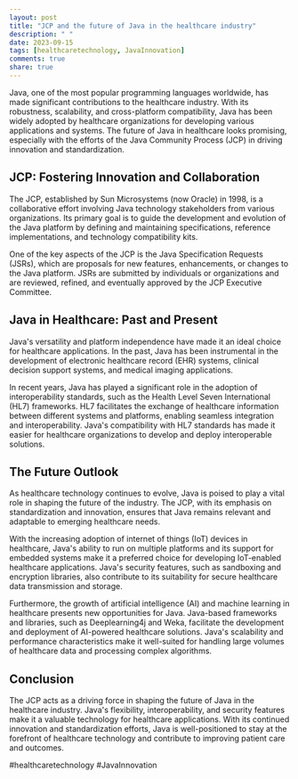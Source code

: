 ```yaml
---
layout: post
title: "JCP and the future of Java in the healthcare industry"
description: " "
date: 2023-09-15
tags: [healthcaretechnology, JavaInnovation]
comments: true
share: true
---
```


Java, one of the most popular programming languages worldwide, has made significant contributions to the healthcare industry. With its robustness, scalability, and cross-platform compatibility, Java has been widely adopted by healthcare organizations for developing various applications and systems. The future of Java in healthcare looks promising, especially with the efforts of the Java Community Process (JCP) in driving innovation and standardization.

## JCP: Fostering Innovation and Collaboration

The JCP, established by Sun Microsystems (now Oracle) in 1998, is a collaborative effort involving Java technology stakeholders from various organizations. Its primary goal is to guide the development and evolution of the Java platform by defining and maintaining specifications, reference implementations, and technology compatibility kits.

One of the key aspects of the JCP is the Java Specification Requests (JSRs), which are proposals for new features, enhancements, or changes to the Java platform. JSRs are submitted by individuals or organizations and are reviewed, refined, and eventually approved by the JCP Executive Committee.

## Java in Healthcare: Past and Present

Java's versatility and platform independence have made it an ideal choice for healthcare applications. In the past, Java has been instrumental in the development of electronic healthcare record (EHR) systems, clinical decision support systems, and medical imaging applications.

In recent years, Java has played a significant role in the adoption of interoperability standards, such as the Health Level Seven International (HL7) frameworks. HL7 facilitates the exchange of healthcare information between different systems and platforms, enabling seamless integration and interoperability. Java's compatibility with HL7 standards has made it easier for healthcare organizations to develop and deploy interoperable solutions.

## The Future Outlook

As healthcare technology continues to evolve, Java is poised to play a vital role in shaping the future of the industry. The JCP, with its emphasis on standardization and innovation, ensures that Java remains relevant and adaptable to emerging healthcare needs.

With the increasing adoption of internet of things (IoT) devices in healthcare, Java's ability to run on multiple platforms and its support for embedded systems make it a preferred choice for developing IoT-enabled healthcare applications. Java's security features, such as sandboxing and encryption libraries, also contribute to its suitability for secure healthcare data transmission and storage.

Furthermore, the growth of artificial intelligence (AI) and machine learning in healthcare presents new opportunities for Java. Java-based frameworks and libraries, such as Deeplearning4j and Weka, facilitate the development and deployment of AI-powered healthcare solutions. Java's scalability and performance characteristics make it well-suited for handling large volumes of healthcare data and processing complex algorithms.

## Conclusion

The JCP acts as a driving force in shaping the future of Java in the healthcare industry. Java's flexibility, interoperability, and security features make it a valuable technology for healthcare applications. With its continued innovation and standardization efforts, Java is well-positioned to stay at the forefront of healthcare technology and contribute to improving patient care and outcomes.

#healthcaretechnology #JavaInnovation